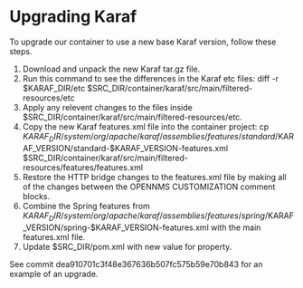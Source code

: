Upgrading Karaf
===============

To upgrade our container to use a new base Karaf version, follow these steps.

1. Download and unpack the new Karaf tar.gz file.
1. Run this command to see the differences in the Karaf etc files:
        diff -r $KARAF_DIR/etc $SRC_DIR/container/karaf/src/main/filtered-resources/etc
1. Apply any relevent changes to the files inside $SRC_DIR/container/karaf/src/main/filtered-resources/etc.
1. Copy the new Karaf features.xml file into the container project:
        cp $KARAF_DIR/system/org/apache/karaf/assemblies/features/standard/$KARAF_VERSION/standard-$KARAF_VERSION-features.xml $SRC_DIR/container/karaf/src/main/filtered-resources/features/features.xml
1. Restore the HTTP bridge changes to the features.xml file by making all of the changes between the OPENNMS CUSTOMIZATION comment blocks.
1. Combine the Spring features from $KARAF_DIR/system/org/apache/karaf/assemblies/features/spring/$KARAF_VERSION/spring-$KARAF_VERSION-features.xml with the main features.xml file.
1. Update $SRC_DIR/pom.xml with new value for <karafVersion/> property.

See commit dea910701c3f48e367636b507fc575b59e70b843 for an example of an upgrade.
